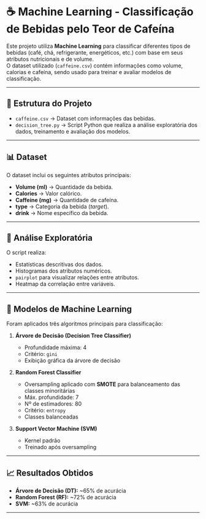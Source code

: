# ☕ Machine Learning - Classificação de Bebidas pelo Teor de Cafeína

Este projeto utiliza **Machine Learning** para classificar diferentes tipos de bebidas (café, chá, refrigerante, energéticos, etc.) com base em seus atributos nutricionais e de volume.  
O dataset utilizado (`caffeine.csv`) contém informações como volume, calorias e cafeína, sendo usado para treinar e avaliar modelos de classificação.

---

## 📂 Estrutura do Projeto

- `caffeine.csv` → Dataset com informações das bebidas.  
- `decision_tree.py` → Script Python que realiza a análise exploratória dos dados, treinamento e avaliação dos modelos.  

---

## 📊 Dataset

O dataset inclui os seguintes atributos principais:

- **Volume (ml)** → Quantidade da bebida.  
- **Calories** → Valor calórico.  
- **Caffeine (mg)** → Quantidade de cafeína.  
- **type** → Categoria da bebida (*target*).  
- **drink** → Nome específico da bebida.  

---

## 🔎 Análise Exploratória

O script realiza:
- Estatísticas descritivas dos dados.  
- Histogramas dos atributos numéricos.  
- `pairplot` para visualizar relações entre atributos.  
- Heatmap da correlação entre variáveis.  

---

## 🤖 Modelos de Machine Learning

Foram aplicados três algoritmos principais para classificação:

1. **Árvore de Decisão (Decision Tree Classifier)**  
   - Profundidade máxima: 4  
   - Critério: `gini`  
   - Exibição gráfica da árvore de decisão  

2. **Random Forest Classifier**  
   - Oversampling aplicado com **SMOTE** para balanceamento das classes minoritárias  
   - Máx. profundidade: 7  
   - Nº de estimadores: 80  
   - Critério: `entropy`  
   - Classes balanceadas  

3. **Support Vector Machine (SVM)**  
   - Kernel padrão  
   - Treinado após oversampling  

---

## 📈 Resultados Obtidos

- **Árvore de Decisão (DT):** ~65% de acurácia  
- **Random Forest (RF):** ~72% de acurácia  
- **SVM:** ~63% de acurácia  

---
